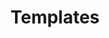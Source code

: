 ---
title: "Templates"
layout: category
permalink: /categories/templates/
author_profile: true
taxonomy: Templates
sidebar:
  nav: "categories"
---